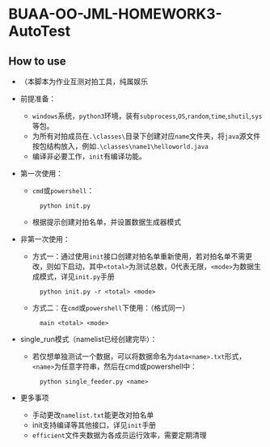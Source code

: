 # BUAA-OO-JML-HOMEWORK3-AutoTest

## How to use

- （本脚本为作业互测对拍工具，纯属娱乐
- 前提准备：
    - `windows`系统，`python3`环境，装有`subprocess`,`OS`,`random`,`time`,`shutil`,`sys`等包。
    - 为所有对拍成员在`.\classes\`目录下创建对应`name`文件夹，将`java`源文件按包结构放入，例如`.\classes\name1\helloworld.java`
    - 编译非必要工作，`init`有编译功能。

- 第一次使用：
    - `cmd`或`powershell`：

            python init.py

    - 根据提示创建对拍名单，并设置数据生成器模式
- 非第一次使用：
    - 方式一：通过使用`init`接口创建对拍名单重新使用，若对拍名单不需更改，则如下启动，其中`<total>`为测试总数，0代表无限，`<mode>`为数据生成模式，详见`init.py`手册

            python init.py -r <total> <mode>
    
    - 方式二：在`cmd`或`powershell`下使用：（格式同一）

            main <total> <mode>
- single_run模式（namelist已经创建完毕）：
    - 若仅想单独测试一个数据，可以将数据命名为`data<name>.txt`形式，`<name>`为任意字符串，然后在cmd或powershell中：

            python single_feeder.py <name> 
- 更多事项
    - 手动更改`namelist.txt`能更改对拍名单
    - init支持编译等其他接口，详见`init`手册
    - `efficient`文件夹数据为各成员运行效率，需要定期清理



